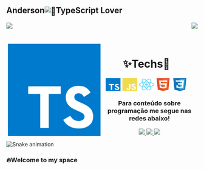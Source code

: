 ## Anderson<img align="center" height="20" width="35" src="https://cdn.jsdelivr.net/gh/devicons/devicon/icons/typescript/typescript-plain.svg" alt="💎"/>TypeScript Lover

<div>
  
  <img  height="180em" src="https://github-readme-stats.vercel.app/api?username=Andersonk01&show_icons=true&theme=react&include_all_commits=true&count_private=true"/>
  <img align="right" height="180em" src="https://github-readme-stats.vercel.app/api/top-langs/?username=Andersonk01&layout=compact&langs_count=16&theme=react"/>
</div>
<br>

<div  align="center"> 
  <div style="display: inline_block"><br>
    <img align="left" height="250" alt="coding-time" src="https://raw.githubusercontent.com/devicons/devicon/master/icons/typescript/typescript-plain.svg">
    <h1 align="center"> ✨Techs🚀 </h1>
    <img align="center" alt="Anderson-Ts" height="35" width="40" src="https://raw.githubusercontent.com/devicons/devicon/master/icons/typescript/typescript-plain.svg">
    <img align="center" alt="Anderson-Js" height="35" width="40" src="https://raw.githubusercontent.com/devicons/devicon/master/icons/javascript/javascript-plain.svg">
    <img align="center" alt="Anderson-React" height="35" width="40" src="https://raw.githubusercontent.com/devicons/devicon/master/icons/react/react-original.svg">
    <img align="center" alt="Anderson-HTML" height="35" width="40" src="https://raw.githubusercontent.com/devicons/devicon/master/icons/html5/html5-original.svg">
    <img align="center" alt="Anderson-CSS" height="35" width="40" src="https://raw.githubusercontent.com/devicons/devicon/master/icons/css3/css3-original.svg">
  </div>
    
  <h3 align="center">Para conteúdo sobre programação me segue nas redes abaixo!</h3>
    <a href="https://instagram.com/kauercode" target="_blank">
  <img src="https://img.shields.io/badge/-Instagram-%23E4405F?style=for-the-badge&logo=instagram&logoColor=white" target="_blank">
 </a> 
 <a href="https://www.linkedin.com/in/anderson-kauer" target="_blank">
   <img src="https://img.shields.io/badge/-LinkedIn-%230077B5?style=for-the-badge&logo=linkedin&logoColor=white" target="_blank">
  </a> 
  <a href = "mailto:andersonreuak2@gmail.com">
   <img src="https://img.shields.io/badge/Gmail-D14836?style=for-the-badge&logo=gmail&logoColor=white" target="_blank">
  </a>
</div>
  
![Snake animation](https://github.com/Andersonk01/Andersonk01/blob/output/github-contribution-grid-snake.svg)


### 🔥Welcome to my space
